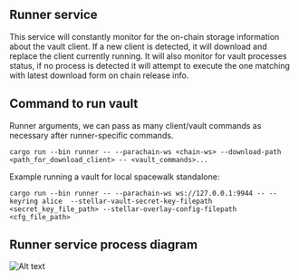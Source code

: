 ## Runner service

This service will constantly monitor for the on-chain storage information about the vault client. 
If a new client is detected, it will download and replace the client currently running.
It will also monitor for vault processes status, if no process is detected it will attempt to execute the one matching with latest download form on chain release info.

## Command to run vault

Runner arguments, we can pass as many client/vault commands as necessary after runner-specific commands.

```cargo run --bin runner -- --parachain-ws <chain-ws> --download-path <path_for_download_client> -- <vault_commands>...``` 

Example running a vault for local spacewalk standalone:

```cargo run --bin runner -- --parachain-ws ws://127.0.0.1:9944 -- --keyring alice  --stellar-vault-secret-key-filepath <secret_key_file_path> --stellar-overlay-config-filepath <cfg_file_path>```

## Runner service process diagram

![Alt text](image.png)